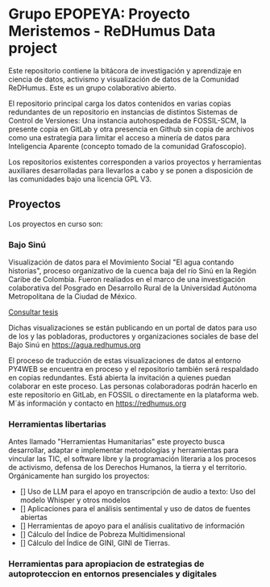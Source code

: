 # Grupo EPOPEYA: Proyecto Meristemos - ReDHumus Data project

Este repositorio contiene la bitácora de investigación y aprendizaje en ciencia de datos, activismo y visualización de datos de la Comunidad ReDHumus. Este es un grupo colaborativo abierto.

El repositorio principal carga los datos contenidos en varias copias redundantes de un repositorio en instancias de distintos Sistemas de Control de Versiones: Una instancia autohospedada de FOSSIL-SCM, la presente copia en GitLab y otra presencia en Github sin copia de archivos como una estrategia para limitar el acceso a minería de datos para Inteligencia Aparente (concepto tomado de la comunidad Grafoscopio).

Los repositorios existentes corresponden a varios proyectos y herramientas auxiliares desarrolladas para llevarlos a cabo y se ponen a disposición de las comunidades bajo una licencia GPL V3.

## Proyectos

Los proyectos en curso son:

### Bajo Sinú

Visualización de datos para el Movimiento Social "El agua contando historias", proceso organizativo de la cuenca baja del río Sinú en la Región Caribe de Colombia. Fueron realiados en el marco de una investigación colaborativa del Posgrado en Desarrollo Rural de la Universidad Autónoma Metropolitana de la Ciudad de México.

[Consultar tesis](https://repositorio.xoc.uam.mx/jspui/handle/123456789/41255)

Dichas visualizaciones se están publicando en un portal de datos para uso de los y las pobladoras, productores y organizaciones sociales de base del Bajo Sinú en https://agua.redhumus.org

El proceso de traducción de estas visualizaciones de datos al entorno PY4WEB se encuentra en proceso y el repositorio también será respaldado en copias redundantes. Está abierta la invitación a quienes puedan colaborar en este proceso. Las personas colaboradoras podrán hacerlo en este repositorio en GitLab, en FOSSIL o directamente en la plataforma web. M´ás información y contacto en https://redhumus.org


### Herramientas libertarias

Antes llamado "Herramientas Humanitarias" este proyecto busca desarrollar, adaptar e implementar metodologías y herramientas para vincular las TIC, el software libre y la programación literaria a los procesos de activismo, defensa de los Derechos Humanos, la tierra y el territorio. Orgánicamente han surgido los proyectos:

- [] Uso de LLM para el apoyo en transcripción de audio a texto: Uso del modelo Whisper y otros modelos 
- [] Aplicaciones para el análisis sentimental y uso de datos de fuentes abiertas
- [] Herramientas de apoyo para el análisis cualitativo de información
- [] Cálculo del Índice de Pobreza Multidimensional
- [] Cálculo del Índice de GINI, GINI de Tierras.


### Herramientas para apropiacion de estrategias de autoproteccion en entornos presenciales y digitales    
